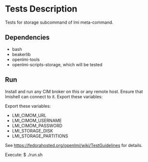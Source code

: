 Tests Description
=================
Tests for storage subcommand of lmi meta-command.

Dependencies
------------
 * bash
 * beakerlib
 * openlmi-tools
 * openlmi-scripts-storage, which will be tested

Run
---
Install and run any CIM broker on this or any remote host. Ensure that lmishell
can connect to it. Export these variables:

Export these variables:

 * LMI_CIMOM_URL
 * LMI_CIMOM_USERNAME
 * LMI_CIMOM_PASSWORD
 * LMI_STORAGE_DISK
 * LMI_STORAGE_PARTITIONS

See https://fedorahosted.org/openlmi/wiki/TestGuidelines for details.

Execute:
    $ ./run.sh

